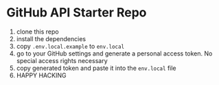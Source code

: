 # GitHub API Starter Repo

1. clone this repo
2. install the dependencies
3. copy `.env.local.example` to `env.local`
4. go to your GitHub settings and generate a personal access token. No special access rights necessary
5. copy generated token and paste it into the `env.local` file
6. HAPPY HACKING
